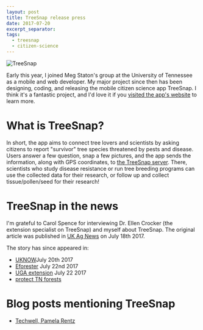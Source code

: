 ```yaml
---
layout: post
title: TreeSnap release press
date: 2017-07-20
excerpt_separator: 
tags:
  - treesnap
  - citizen-science
---
```


![TreeSnap](/gatsby_profile/img/TreeSnap/TreesnapFullLogo_x3.png)

Early this year, I joined Meg Staton's group at the University of Tennessee as a mobile and web developer.  My major project since then has been designing, coding, and releasing the mobile citizen science app TreeSnap.  I think it's a fantastic project, and I'd love it if you [visited the app's website](https://treesnap.org) to learn more. 

 

# What is TreeSnap?

 In short, the app aims to connect tree lovers and scientists by asking citizens to report "survivor" tree species threatened by pests and disease.  Users answer a few question, snap a few pictures, and the app sends the information, along with GPS coordinates, to [the TreeSnap server](https://treesnap.org/map).  There, scientists who study disease resistance or run tree breeding programs can use the collected data for their research, or follow up and collect tissue/pollen/seed for their research!

# TreeSnap in the news

I'm grateful to Carol Spence for interviewing Dr. Ellen Crocker (the extension specialist on TreeSnap) and myself about TreeSnap.  The original article was published in [UK Ag News](http://news.ca.uky.edu/article/new-tree-app-builds-partnerships-between-citizens-and-scientists#.WW-idVr9wng.twitter) on July 18th 2017.

The story has since appeared in:

* [UKNOW](http://uknow.uky.edu/research/new-tree-app-builds-partnerships-between-citizens-and-scientists?utm_medium=social)July 20th 2017
* [Eforester](https://www.eforester.org/Main/News/New_Tree_App_Builds_Partnerships_Between_Citizens_and_Scientists.aspx) July 22nd 2017
* [UGA extension](http://blog.extension.uga.edu/climate/2017/07/new-tree-app-builds-partnerships-between-citizens-and-scientists/) July 22 2017
* [protect TN forests](http://protecttnforests.org/)

# Blog posts mentioning TreeSnap

* [Techwell, Pamela Rentz](https://www.techwell.com/techwell-insights/2017/08/citizen-scientist-project-saving-trees-apps)
